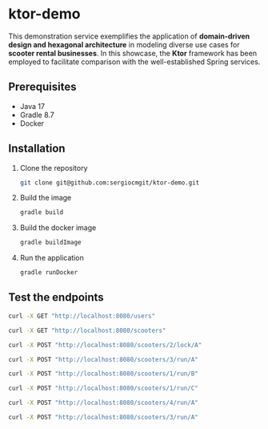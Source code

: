 # ktor-demo

This demonstration service exemplifies the application of **domain-driven
design and hexagonal architecture** in modeling diverse use cases for **scooter
rental businesses**. In this showcase, the **Ktor** framework has been employed
to facilitate comparison with the well-established Spring services.

## Prerequisites

- Java 17
- Gradle 8.7
- Docker

## Installation

1. Clone the repository
   ```sh
   git clone git@github.com:sergiocmgit/ktor-demo.git
   ```
2. Build the image
   ```sh
   gradle build
   ```
3. Build the docker image
   ```sh
   gradle buildImage
   ```
4. Run the application
   ```sh
   gradle runDocker
   ```

## Test the endpoints

 ```sh
curl -X GET "http://localhost:8080/users"
```
 ```sh
curl -X GET "http://localhost:8080/scooters"
```
 ```sh
curl -X POST "http://localhost:8080/scooters/2/lock/A"
```
 ```sh
curl -X POST "http://localhost:8080/scooters/3/run/A"
```
 ```sh
curl -X POST "http://localhost:8080/scooters/1/run/B"
```
 ```sh
curl -X POST "http://localhost:8080/scooters/1/run/C"
```
 ```sh
curl -X POST "http://localhost:8080/scooters/4/run/A"
```
 ```sh
curl -X POST "http://localhost:8080/scooters/3/run/A"
```
